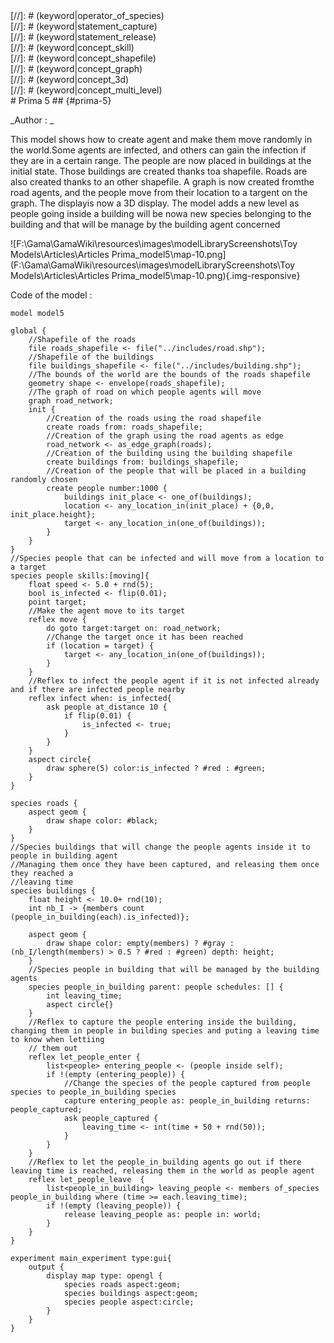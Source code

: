 [//]: # (keyword|operator_inside)
<div class='gama-keyword-style' id ='294_0_334_operator-inside'></div>
[//]: # (keyword|operator_of_species)
<div class='gama-keyword-style' id ='294_1_409_operator-of-species'></div>
[//]: # (keyword|statement_capture)
<div class='gama-keyword-style' id ='294_2_573_statement-capture'></div>
[//]: # (keyword|statement_release)
<div class='gama-keyword-style' id ='294_3_617_statement-release'></div>
[//]: # (keyword|concept_skill)
<div class='gama-keyword-style' id ='294_4_101_concept-skill'></div>
[//]: # (keyword|concept_shapefile)
<div class='gama-keyword-style' id ='294_5_99_concept-shapefile'></div>
[//]: # (keyword|concept_graph)
<div class='gama-keyword-style' id ='294_6_47_concept-graph'></div>
[//]: # (keyword|concept_3d)
<div class='gama-keyword-style' id ='294_7_1_concept-3d'></div>
[//]: # (keyword|concept_multi_level)
<div class='gama-keyword-style' id ='294_8_73_concept-multi-level'></div>
# Prima 5 ## {#prima-5}


_Author : _

This model shows how to create agent and make them move randomly in the world.Some agents are infected, and others can gain the infection if they are in a certain range. The people are now placed in buildings at the initial state. Those buildings are created thanks toa shapefile. Roads are also created thanks to an other shapefile. A graph is now created fromthe road agents, and the people move from their location to a targent on the graph. The displayis now a 3D display. The model adds a new level as people going inside a building will be nowa new species belonging to the building and that will be manage by the building agent concerned


![F:\Gama\GamaWiki\resources\images\modelLibraryScreenshots\Toy Models\Articles\Articles Prima_model5\map-10.png](F:\Gama\GamaWiki\resources\images\modelLibraryScreenshots\Toy Models\Articles\Articles Prima_model5\map-10.png){.img-responsive}

Code of the model : 

```
model model5 

global {
	//Shapefile of the roads
	file roads_shapefile <- file("../includes/road.shp");
	//Shapefile of the buildings
	file buildings_shapefile <- file("../includes/building.shp");
	//The bounds of the world are the bounds of the roads shapefile
	geometry shape <- envelope(roads_shapefile);
	//The graph of road on which people agents will move
	graph road_network;
	init {
		//Creation of the roads using the road shapefile
		create roads from: roads_shapefile;
		//Creation of the graph using the road agents as edge
		road_network <- as_edge_graph(roads);
		//Creation of the building using the building shapefile
		create buildings from: buildings_shapefile;
		//Creation of the people that will be placed in a building randomly chosen
		create people number:1000 {
			buildings init_place <- one_of(buildings);
			location <- any_location_in(init_place) + {0,0, init_place.height};
			target <- any_location_in(one_of(buildings));
		}
	}
}
//Species people that can be infected and will move from a location to a target
species people skills:[moving]{		
	float speed <- 5.0 + rnd(5);
	bool is_infected <- flip(0.01);
	point target;
	//Make the agent move to its target
	reflex move {
		do goto target:target on: road_network;
		//Change the target once it has been reached
		if (location = target) {
			target <- any_location_in(one_of(buildings));
		}
	}
	//Reflex to infect the people agent if it is not infected already and if there are infected people nearby
	reflex infect when: is_infected{
		ask people at_distance 10 {
			if flip(0.01) {
				is_infected <- true;
			}
		}
	}
	aspect circle{
		draw sphere(5) color:is_infected ? #red : #green;
	}
}

species roads {
	aspect geom {
		draw shape color: #black;
	}
}
//Species buildings that will change the people agents inside it to people in building agent
//Managing them once they have been captured, and releasing them once they reached a
//leaving time
species buildings {
	float height <- 10.0+ rnd(10);
	int nb_I -> {members count (people_in_building(each).is_infected)};
	
	aspect geom {
		draw shape color: empty(members) ? #gray : (nb_I/length(members) > 0.5 ? #red : #green) depth: height;
	}
	//Species people in building that will be managed by the building agents
	species people_in_building parent: people schedules: [] {
		int leaving_time;
		aspect circle{}
	}
	//Reflex to capture the people entering inside the building, changing them in people in building species and puting a leaving time to know when lettiing
	// them out
	reflex let_people_enter {
		list<people> entering_people <- (people inside self);
		if !(empty (entering_people)) {
			//Change the species of the people captured from people species to people_in_building species
			capture entering_people as: people_in_building returns: people_captured;
			ask people_captured {
				leaving_time <- int(time + 50 + rnd(50));
			}
 		}
	}
	//Reflex to let the people_in_building agents go out if there leaving time is reached, releasing them in the world as people agent
	reflex let_people_leave  {
		list<people_in_building> leaving_people <- members of_species people_in_building where (time >= each.leaving_time);
		if !(empty (leaving_people)) {
			release leaving_people as: people in: world;
		}
	}
}

experiment main_experiment type:gui{
	output {
		display map type: opengl {
			species roads aspect:geom;
			species buildings aspect:geom;
			species people aspect:circle;			
		}
	}
}
```